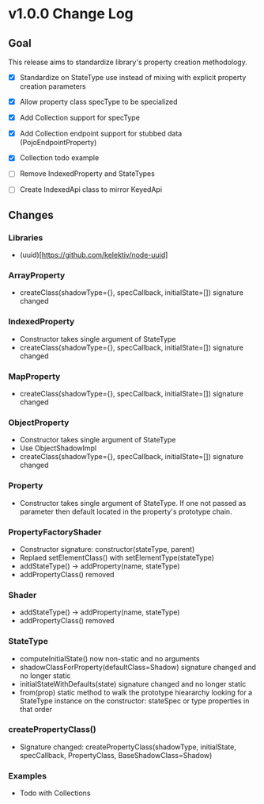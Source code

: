 # v1.0.0 Change Log

## Goal

This release aims to standardize library's property creation methodology.

* [x] Standardize on StateType use instead of mixing with explicit property creation parameters
* [x] Allow property class specType to be specialized
* [x] Add Collection support for specType
* [x] Add Collection endpoint support for stubbed data (PojoEndpointProperty)
* [x] Collection todo example
* [ ] Remove IndexedProperty and StateTypes
* [ ] Create IndexedApi class to mirror KeyedApi


## Changes


### Libraries

* (uuid)[https://github.com/kelektiv/node-uuid]


### ArrayProperty

* createClass(shadowType={}, specCallback, initialState=[]) signature changed


### IndexedProperty

* Constructor takes single argument of StateType
* createClass(shadowType={}, specCallback, initialState=[]) signature changed


### MapProperty

* createClass(shadowType={}, specCallback, initialState=[]) signature changed


### ObjectProperty

* Constructor takes single argument of StateType
* Use ObjectShadowImpl
* createClass(shadowType={}, specCallback, initialState=[]) signature changed


### Property

* Constructor takes single argument of StateType. If one not passed as parameter then default located in the property's prototype chain.


### PropertyFactoryShader

* Constructor signature: constructor(stateType, parent)
* Replaed setElementClass() with setElementType(stateType)
* addStateType() -> addProperty(name, stateType)
* addPropertyClass() removed


### Shader

* addStateType() -> addProperty(name, stateType)
* addPropertyClass() removed


### StateType

* computeInitialState() now non-static and no arguments
* shadowClassForProperty(defaultClass=Shadow) signature changed and no longer static
* initialStateWithDefaults(state) signature changed and no longer static
* from(prop) static method to walk the prototype hieararchy looking for a StateType instance on the constructor: stateSpec or type properties in that order


### createPropertyClass()

* Signature changed: createPropertyClass(shadowType, initialState, specCallback, PropertyClass, BaseShadowClass=Shadow)


### Examples

* Todo with Collections


